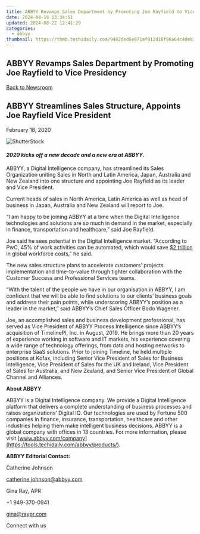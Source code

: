 ```yaml
---
title: ABBYY Revamps Sales Department by Promoting Joe Rayfield to Vice Presidency
date: 2024-08-19 13:34:51
updated: 2024-08-22 12:41:29
categories:
  - abbyy
thumbnail: https://thmb.techidaily.com/9482ded5e871af812d18f96a64c4deb315943988e9201916667eb608e7a9ffd3.jpg
---
```


## ABBYY Revamps Sales Department by Promoting Joe Rayfield to Vice Presidency

[Back to Newsroom](https://tools.techidaily.com/abbyy/products/)

## ABBYY Streamlines Sales Structure, Appoints Joe Rayfield Vice President

February 18, 2020

![ShutterStock](https://content.abbyy.com/-/media/project/abbyy/abbyy/branchtemplates/shutterstock_1272462163_1296-x-729.jpg?h=729&iar=0&w=1296)

#### _2020 kicks off a new decade and a new era at ABBYY._ 

  
ABBYY, a Digital Intelligence company, has streamlined its Sales Organization uniting Sales in North and Latin America, Japan, Australia and New Zealand into one structure and appointing Joe Rayfield as its leader and Vice President.

Current heads of sales in North America, Latin America as well as head of business in Japan, Australia and New Zealand will report to Joe.

“I am happy to be joining ABBYY at a time when the Digital Intelligence technologies and solutions are so much in demand in the market, especially in finance, transportation and healthcare,” said Joe Rayfield.

Joe said he sees potential in the Digital Intelligence market. “According to PwC, 45% of work activities can be automated, which would save [$2 trillion](https://www.pwc.com/us/en/outsourcing-shared-services-centers/assets/robotics-process-automation.pdf) in global workforce costs,” he said.

The new sales structure plans to accelerate customers’ projects implementation and time-to-value through tighter collaboration with the Customer Success and Professional Services teams.

“With the talent of the people we have in our organisation in ABBYY, I am confident that we will be able to find solutions to our clients’ business goals and address their pain points, while underscoring ABBYY’s position as a leader in the market,” said ABBYY’s Chief Sales Officer Bodo Wagener.

Joe, an accomplished sales and business development professional, has served as Vice President of ABBYY Process Intelligence since ABBYY’s acquisition of TimelinePI, Inc. in August, 2019\. He brings more than 20 years of experience working in software and IT markets, his experience covering a wide range of technology offerings, from data and hosting networks to enterprise SaaS solutions. Prior to joining Timeline, he held multiple positions at Kofax, including Senior Vice President of Sales for Business Intelligence, Vice President of Sales for the UK and Ireland, Vice President of Sales for Australia, and New Zealand, and Senior Vice President of Global Channel and Alliances.

**About ABBYY**

ABBYY is a Digital Intelligence company. We provide a Digital Intelligence platform that delivers a complete understanding of business processes and raises organizations’ Digital IQ. Our technologies are used by Fortune 500 companies in finance, insurance, transportation, healthcare and other industries helping them make intelligent business decisions. ABBYY is a global company with offices in 13 countries. For more information, please visit [www.abbyy.com/company](https://tools.techidaily.com/abbyy/products/).

**ABBYY Editorial Contact:**

Catherine Johnson

[catherine.johnson@abbyy.com](https://tools.techidaily.com/abbyy/products/)

Gina Ray, APR

+1 949-370-0941

[gina@raypr.com](https://tools.techidaily.com/abbyy/products/)

Connect with us

<ins class="adsbygoogle"
     style="display:block"
     data-ad-format="autorelaxed"
     data-ad-client="ca-pub-7571918770474297"
     data-ad-slot="1223367746"></ins>



<ins class="adsbygoogle"
     style="display:block"
     data-ad-client="ca-pub-7571918770474297"
     data-ad-slot="8358498916"
     data-ad-format="auto"
     data-full-width-responsive="true"></ins>
